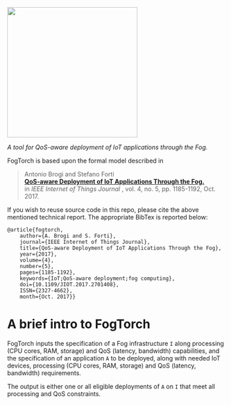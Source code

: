<img src="https://github.com/di-unipi-socc/FogTorch/blob/master/img/logoft.PNG" width="300">

_A tool for QoS-aware deployment of IoT applications through the Fog._

FogTorch is based upon the formal model described in

> Antonio Brogi and Stefano Forti <br>
> [**QoS-aware Deployment of IoT Applications Through the Fog.**](http://ieeexplore.ieee.org/document/7919155/) <br>
>  in _IEEE Internet of Things Journal_ , vol. 4, no. 5, pp. 1185-1192, Oct. 2017.

If you wish to reuse source code in this repo, please cite the above mentioned technical report. The appropriate BibTex is reported below:

```
@article{fogtorch, 
	author={A. Brogi and S. Forti}, 
	journal={IEEE Internet of Things Journal}, 
	title={QoS-aware Deployment of IoT Applications Through the Fog}, 
	year={2017}, 
	volume={4}, 
	number={5}, 
	pages={1185-1192}, 
	keywords={IoT;QoS-aware deployment;fog computing}, 
	doi={10.1109/JIOT.2017.2701408}, 
	ISSN={2327-4662}, 
	month={Oct. 2017}}
```

# A brief intro to FogTorch

FogTorch inputs the specification of a Fog infrastructure ```I``` along processing (CPU cores, RAM, storage) and QoS (latency, bandwidth) capabilities, and the specification of an application ```A``` to be deployed, along with needed IoT devices, processing (CPU cores, RAM, storage) and QoS (latency, bandwidth) requirements.

The output is either one or all eligible deployments of ```A``` on ```I``` that meet all processing and QoS constraints.

